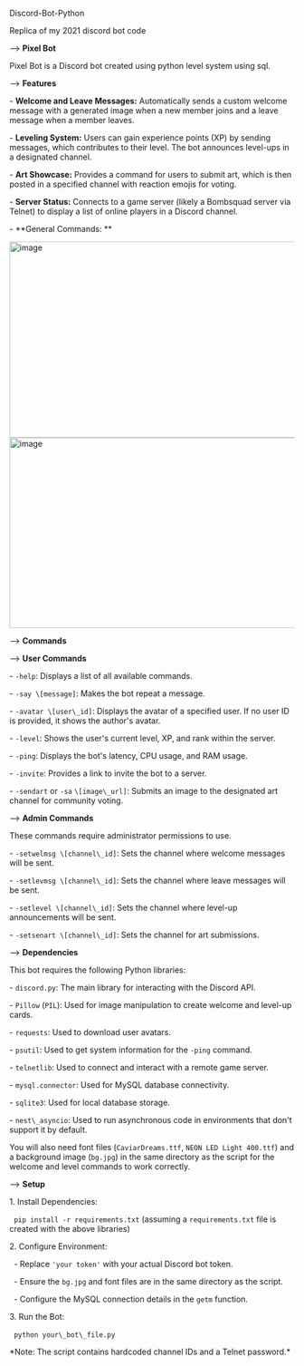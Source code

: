  Discord-Bot-Python

Replica of my 2021 discord bot code


--> **Pixel Bot**



Pixel Bot is a Discord bot created using python level system using sql.



--> **Features**



\-   **Welcome and Leave Messages:** Automatically sends a custom welcome message with a generated image when a new member joins and a leave message when a member leaves.

\-   **Leveling System:** Users can gain experience points (XP) by sending messages, which contributes to their level. The bot announces level-ups in a designated channel.

\-   **Art Showcase:** Provides a command for users to submit art, which is then posted in a specified channel with reaction emojis for voting.

\-   **Server Status:** Connects to a game server (likely a Bombsquad server via Telnet) to display a list of online players in a Discord channel.

\-   **General Commands: **

<img width="585" height="345.5" alt="image" src="https://github.com/user-attachments/assets/6f73289c-2fb8-40b3-a5ab-24da43240790" />
<img width="585" height="336.5" alt="image" src="https://github.com/user-attachments/assets/60c71526-0ef1-4e62-94de-4a39c3be2924" />


--> **Commands**



--> **User Commands**



\-   `-help`: Displays a list of all available commands.

\-   `-say \[message]`: Makes the bot repeat a message.

\-   `-avatar \[user\_id]`: Displays the avatar of a specified user. If no user ID is provided, it shows the author's avatar.

\-   `-level`: Shows the user's current level, XP, and rank within the server.

\-   `-ping`: Displays the bot's latency, CPU usage, and RAM usage.

\-   `-invite`: Provides a link to invite the bot to a server.

\-   `-sendart` or `-sa` `\[image\_url]`: Submits an image to the designated art channel for community voting.



--> **Admin Commands**



These commands require administrator permissions to use.



\-   `-setwelmsg \[channel\_id]`: Sets the channel where welcome messages will be sent.

\-   `-setlevmsg \[channel\_id]`: Sets the channel where leave messages will be sent.

\-   `-setlevel \[channel\_id]`: Sets the channel where level-up announcements will be sent.

\-   `-setsenart \[channel\_id]`: Sets the channel for art submissions.



--> **Dependencies**



This bot requires the following Python libraries:



\-   `discord.py`: The main library for interacting with the Discord API.

\-   `Pillow` (`PIL`): Used for image manipulation to create welcome and level-up cards.

\-   `requests`: Used to download user avatars.

\-   `psutil`: Used to get system information for the `-ping` command.

\-   `telnetlib`: Used to connect and interact with a remote game server.

\-   `mysql.connector`: Used for MySQL database connectivity.

\-   `sqlite3`: Used for local database storage.

\-   `nest\_asyncio`: Used to run asynchronous code in environments that don't support it by default.



You will also need font files (`CaviarDreams.ttf`, `NEON LED Light 400.ttf`) and a background image (`bg.jpg`) in the same directory as the script for the welcome and level commands to work correctly.



--> **Setup**



1\.  Install Dependencies:

&nbsp;   `pip install -r requirements.txt` (assuming a `requirements.txt` file is created with the above libraries)

2\.  Configure Environment:

&nbsp;   -   Replace `'your token'` with your actual Discord bot token.

&nbsp;   -   Ensure the `bg.jpg` and font files are in the same directory as the script.

&nbsp;   -   Configure the MySQL connection details in the `getm` function.

3\.  Run the Bot:

&nbsp;   `python your\_bot\_file.py`



\*Note: The script contains hardcoded channel IDs and a Telnet password.\*

